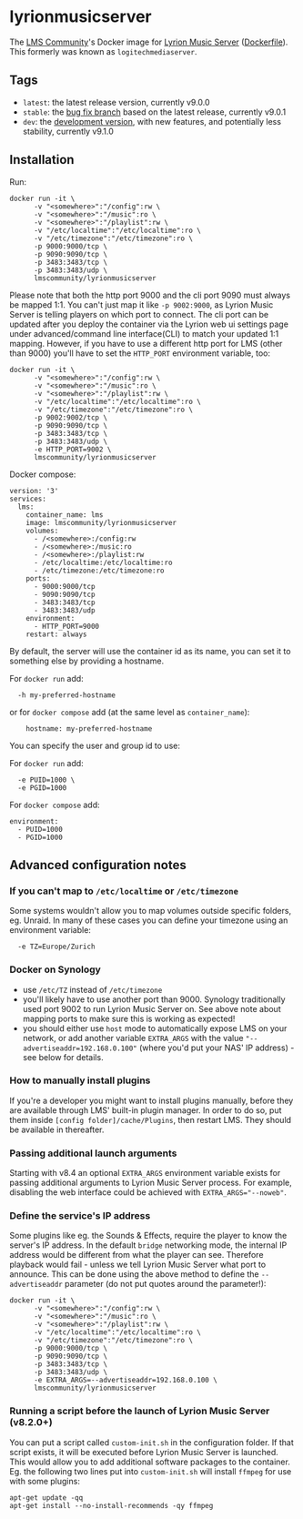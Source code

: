 # lyrionmusicserver

The [LMS Community](https://github.com/LMS-Community)'s Docker image for [Lyrion Music Server](https://github.com/LMS-Community/slimserver/) ([Dockerfile](https://github.com/LMS-Community/slimserver-platforms/tree/HEAD/Docker)). This formerly was known as `logitechmediaserver`.

## Tags
* `latest`: the latest release version, currently v9.0.0
* `stable`: the [bug fix branch](https://github.com/LMS-Community/slimserver/tree/public/9.0) based on the latest release, currently v9.0.1
* `dev`: the [development version](https://github.com/LMS-Community/slimserver/), with new features, and potentially less stability, currently v9.1.0

## Installation

Run:

```
docker run -it \
      -v "<somewhere>":"/config":rw \
      -v "<somewhere>":"/music":ro \
      -v "<somewhere>":"/playlist":rw \
      -v "/etc/localtime":"/etc/localtime":ro \
      -v "/etc/timezone":"/etc/timezone":ro \
      -p 9000:9000/tcp \
      -p 9090:9090/tcp \
      -p 3483:3483/tcp \
      -p 3483:3483/udp \
      lmscommunity/lyrionmusicserver
```

Please note that both the http port 9000 and the cli port 9090 must always be mapped 1:1. You can't just map it like `-p 9002:9000`, as Lyrion Music Server is telling players on which port to connect. The cli port can be updated after you deploy the container via the Lyrion web ui settings page under advanced/command line interface(CLI) to match your updated 1:1 mapping. However, if you have to use a different http port for LMS (other than 9000) you'll have to set the `HTTP_PORT` environment variable, too:

```
docker run -it \
      -v "<somewhere>":"/config":rw \
      -v "<somewhere>":"/music":ro \
      -v "<somewhere>":"/playlist":rw \
      -v "/etc/localtime":"/etc/localtime":ro \
      -v "/etc/timezone":"/etc/timezone":ro \
      -p 9002:9002/tcp \
      -p 9090:9090/tcp \
      -p 3483:3483/tcp \
      -p 3483:3483/udp \
      -e HTTP_PORT=9002 \
      lmscommunity/lyrionmusicserver
```

Docker compose:
```
version: '3'
services:
  lms:
    container_name: lms
    image: lmscommunity/lyrionmusicserver
    volumes:
      - /<somewhere>:/config:rw
      - /<somewhere>:/music:ro
      - /<somewhere>:/playlist:rw
      - /etc/localtime:/etc/localtime:ro
      - /etc/timezone:/etc/timezone:ro
    ports:
      - 9000:9000/tcp
      - 9090:9090/tcp
      - 3483:3483/tcp
      - 3483:3483/udp
    environment:
      - HTTP_PORT=9000
    restart: always
```

By default, the server will use the container id as its name, you can set it to something else by providing a hostname.

For `docker run` add:

```
  -h my-preferred-hostname
```

or for `docker compose` add (at the same level as `container_name`):

```
    hostname: my-preferred-hostname
```

You can specify the user and group id to use:

For `docker run` add:
```
  -e PUID=1000 \
  -e PGID=1000
```

For `docker compose` add:
```
environment:
  - PUID=1000
  - PGID=1000
```

## Advanced configuration notes


### If you can't map to `/etc/localtime` or `/etc/timezone`

Some systems wouldn't allow you to map volumes outside specific folders, eg. Unraid. In many of these cases you can define your timezone using an environment variable:

```
  -e TZ=Europe/Zurich
```

### Docker on Synology
* use `/etc/TZ` instead of `/etc/timezone`
* you'll likely have to use another port than 9000. Synology traditionally used port 9002 to run Lyrion Music Server on. See above note about mapping ports to make sure this is working as expected!
* you should either use `host` mode to automatically expose LMS on your network, or add another variable `EXTRA_ARGS` with the value `"--advertiseaddr=192.168.0.100"` (where you'd put your NAS' IP address) - see below for details.

### How to manually install plugins
If you're a developer you might want to install plugins manually, before they are available through LMS' built-in plugin manager. In order to do so, put them inside `[config folder]/cache/Plugins`, then restart LMS. They should be available in thereafter.

### Passing additional launch arguments
Starting with v8.4 an optional `EXTRA_ARGS` environment variable exists for passing additional arguments to Lyrion Music Server process. For example, disabling the web interface could be achieved with `EXTRA_ARGS="--noweb"`.

### Define the service's IP address
Some plugins like eg. the Sounds & Effects, require the player to know the server's IP address. In the default `bridge` networking mode, the internal IP address would be different from what the player can see. Therefore playback would fail - unless we tell Lyrion Music Server what port to announce. This can be done using the above method to define the `--advertiseaddr` parameter (do not put quotes around the parameter!):


```
docker run -it \
      -v "<somewhere>":"/config":rw \
      -v "<somewhere>":"/music":ro \
      -v "<somewhere>":"/playlist":rw \
      -v "/etc/localtime":"/etc/localtime":ro \
      -v "/etc/timezone":"/etc/timezone":ro \
      -p 9000:9000/tcp \
      -p 9090:9090/tcp \
      -p 3483:3483/tcp \
      -p 3483:3483/udp \
      -e EXTRA_ARGS=--advertiseaddr=192.168.0.100 \
      lmscommunity/lyrionmusicserver
```

### Running a script before the launch of Lyrion Music Server (v8.2.0+)
You can put a script called `custom-init.sh` in the configuration folder. If that script exists, it will be executed before Lyrion Music Server is launched. This would allow you to add additional software packages to the container. Eg. the following two lines put into `custom-init.sh` will install `ffmpeg` for use with some plugins:
```
apt-get update -qq
apt-get install --no-install-recommends -qy ffmpeg
```
